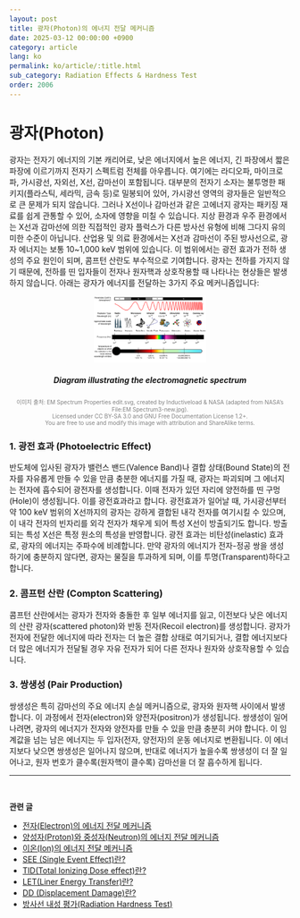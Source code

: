 ```yaml
---
layout: post
title: 광자(Photon)의 에너지 전달 메커니즘
date: 2025-03-12 00:00:00 +0900
category: article
lang: ko
permalink: ko/article/:title.html
sub_category: Radiation Effects & Hardness Test
order: 2006
---
```

# 광자(Photon)
광자는 전자기 에너지의 기본 캐리어로, 낮은 에너지에서 높은 에너지, 긴 파장에서 짧은 파장에 이르기까지 전자기 스펙트럼 전체를 아우릅니다. 여기에는 라디오파, 마이크로파, 가시광선, 자외선, X선, 감마선이 포함됩니다.
대부분의 전자기 소자는 불투명한 패키지(플라스틱, 세라믹, 금속 등)로 밀봉되어 있어, 가시광선 영역의 광자들은 일반적으로 큰 문제가 되지 않습니다. 그러나 X선이나 감마선과 같은 고에너지 광자는 패키징 재료를 쉽게 관통할 수 있어, 소자에 영향을 미칠 수 있습니다.
지상 환경과 우주 환경에서는 X선과 감마선에 의한 직접적인 광자 플럭스가 다른 방사선 유형에 비해 그다지 유의미한 수준이 아닙니다.
산업용 및 의료 환경에서는 X선과 감마선이 주된 방사선으로, 광자 에너지는 보통 10~1,000 keV 범위에 있습니다. 이 범위에서는 광전 효과가 전하 생성의 주요 원인이 되며, 콤프턴 산란도 부수적으로 기여합니다.
광자는 전하를 가지지 않기 때문에, 전하를 띤 입자들이 전자나 원자핵과 상호작용할 때 나타나는 현상들은 발생하지 않습니다.
아래는 광자가 에너지를 전달하는 3가지 주요 메커니즘입니다:

<p align="center"> <img src="/assets/Articles/선스펙트럼.png" alt= "Diagram illustrating the electromagnetic spectrum" style="width: 40%;"> </p> 
<!-- 이미지 설명 -->
<div align="center"> 
<h5>Diagram illustrating the electromagnetic spectrum</h5>
</div>
<div align="center" style="font-size: 10px; color: gray; ">
  이미지 출처: EM Spectrum Properties edit.svg, created by Inductiveload & NASA (adapted from NASA’s File:EM Spectrum3-new.jpg).<br>
Licensed under CC BY-SA 3.0 and GNU Free Documentation License 1.2+.<br>
You are free to use and modify this image with attribution and ShareAlike terms.
</div>

### 1. 광전 효과 (Photoelectric Effect)
반도체에 입사된 광자가 밸런스 밴드(Valence Band)나 결합 상태(Bound State)의 전자를 자유롭게 만들 수 있을 만큼 충분한 에너지를 가질 때, 광자는 파괴되며 그 에너지는 전자에 흡수되어 광전자를 생성합니다. 이때 전자가 있던 자리에 양전하를 띤 구멍(Hole)이 생성됩니다. 이를 광전효과라고 합니다.
광전효과가 일어날 때, 가시광선부터 약 100 keV 범위의 X선까지의 광자는 강하게 결합된 내각 전자를 여기시킬 수 있으며, 이 내각 전자의 빈자리를 외각 전자가 채우게 되어 특성 X선이 방출되기도 합니다. 방출되는 특성 X선은 특정 원소의 특성을 반영합니다.
광전 효과는 비탄성(inelastic) 효과로, 광자의 에너지는 주파수에 비례합니다. 만약 광자의 에너지가 전자-정공 쌍을 생성하기에 충분하지 않다면, 광자는 물질을 투과하게 되며, 이를 투명(Transparent)하다고 합니다.

### 2. 콤프턴 산란 (Compton Scattering)
콤프턴 산란에서는 광자가 전자와 충돌한 후 일부 에너지를 잃고, 이전보다 낮은 에너지의 산란 광자(scattered photon)와 반동 전자(Recoil electron)를 생성합니다. 광자가 전자에 전달한 에너지에 따라 전자는 더 높은 결합 상태로 여기되거나, 결합 에너지보다 더 많은 에너지가 전달될 경우 자유 전자가 되어 다른 전자나 원자와 상호작용할 수 있습니다.

### 3. 쌍생성 (Pair Production)
쌍생성은 특히 감마선의 주요 에너지 손실 메커니즘으로, 광자와 원자핵 사이에서 발생합니다. 이 과정에서 전자(electron)와 양전자(positron)가 생성됩니다.
쌍생성이 일어나려면, 광자의 에너지가 전자와 양전자를 만들 수 있을 만큼 충분히 커야 합니다. 이 임계값을 넘는 남은 에너지는 두 입자(전자, 양전자)의 운동 에너지로 변환됩니다.
이 에너지보다 낮으면 쌍생성은 일어나지 않으며, 반대로 에너지가 높을수록 쌍생성이 더 잘 일어나고, 원자 번호가 클수록(원자핵이 클수록) 감마선을 더 잘 흡수하게 됩니다.








-------------------------------------



<br/> <!-- 한줄 띄기 -->

**관련 글**
- [전자(Electron)의 에너지 전달 메커니즘](/ko/article/22.electrons.html)
- [양성자(Proton)와 중성자(Neutron)의 에너지 전달 메커니즘](/ko/article/23.Nucleons.html)
- [이온(Ion)의 에너지 전달 메커니즘](/ko/article/24.ions.html)
- [SEE (Single Event Effect)란?](/ko/article/1.-SEE.html)
- [TID(Total Ionizing Dose effect)란?](/ko/article/7.TID.html)
- [LET(Liner Energy Transfer)란?](/ko/article/6.LET.html)
- [DD (Displacement Damage)란?](/ko/article/18.DD.html)
- [방사선 내성 평가(Radiation Hardness Test)](/ko/article/3.방사선-내성-평가.html)